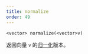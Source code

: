 ```yaml
---
title: normalize
order: 49
---
```

`<vector> normalize(<vector>v)`

返回向量 `v` 的[归一化](http://en.wikipedia.org/wiki/Unit_vector)版本。

